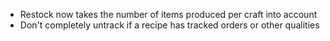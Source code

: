 - Restock now takes the number of items produced per craft into account
- Don't completely untrack if a recipe has tracked orders or other qualities